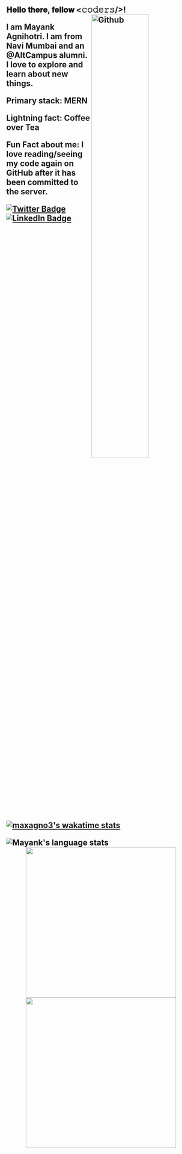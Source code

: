 <h2> 𝐇𝐞𝐥𝐥𝐨 𝐭𝐡𝐞𝐫𝐞, 𝐟𝐞𝐥𝐥𝐨𝐰 <𝚌𝚘𝚍𝚎𝚛𝚜/>!

<img width="55%" align="right" alt="Github" src="https://raw.githubusercontent.com/onimur/.github/master/.resources/git-header.svg" />

<p>I am Mayank Agnihotri. I am from Navi Mumbai and an @AltCampus alumni. I love to explore and learn about new things.</p>
<p>Primary stack: MERN</p>
<p>Lightning fact: Coffee over Tea</p>

<p>Fun Fact about me: I love reading/seeing my code again on GitHub after it has been committed to the server.</p>

[![Twitter Badge](https://img.shields.io/badge/-@max_AgNO3-1ca0f1?style=flat-square&labelColor=1ca0f1&logo=twitter&logoColor=white&link=https://twitter.com/max_AgNO3)](https://twitter.com/max_AgNO3) [![LinkedIn Badge](https://img.shields.io/badge/-@mayankagnihotri-blue?style=flat-square&labelColor=blue&logo=linkedin&logoColor=white&link=https://www.linkedin.com/in/mayank-agnihotri/)](https://www.linkedin.com/in/mayank-agnihotri/)

<br>
<br>
<br>
<br>

[![maxagno3's wakatime stats](https://github-readme-stats.vercel.app/api/wakatime?username=maxagno3)](https://github.com/mayankagnihotri7/github-readme-stats)

<p>
  <!-- Your languages and tools. Be careful with the alignment. 
  You can use this sites to get logos: https://www.vectorlogo.zone or https://simpleicons.org/
  -->
<p align = "center">
  <img align="left" src="https://github-readme-stats.vercel.app/api/top-langs/?username=mayankagnihotri7&theme=&hide_langs_below=5"  alt="Mayank's language stats"/>
  <img src = "https://github-readme-stats.vercel.app/api?username=mayankagnihotri7&show_icons=true&theme=bear" width = 400>
  <img src = "https://github-readme-streak-stats.herokuapp.com?user=mayankagnihotri7&theme=dark&hide_border=true" width = 400>
</p>
</p>
